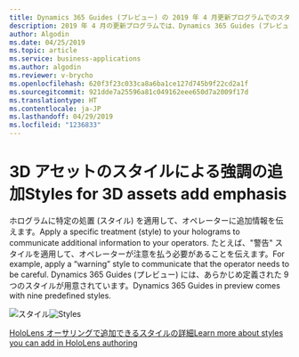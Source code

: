```yaml
---
title: Dynamics 365 Guides (プレビュー) の 2019 年 4 月更新プログラムでのスタイル機能
description: 2019 年 4 月の更新プログラムでは、Dynamics 365 Guides (プレビュー) のスタイル機能により、オペレーターに追加情報を伝えるためにホログラムに特定の処置を追加できるようになります。
author: Algodin
ms.date: 04/25/2019
ms.topic: article
ms.service: business-applications
ms.author: algodin
ms.reviewer: v-brycho
ms.openlocfilehash: 620f3f23c033ca8a6ba1ce127d745b9f22cd2a1f
ms.sourcegitcommit: 921dde7a25596a81c049162eee650d7a2009f17d
ms.translationtype: HT
ms.contentlocale: ja-JP
ms.lasthandoff: 04/29/2019
ms.locfileid: "1236833"
---
```

# <a name="styles-for-3d-assets-add-emphasis"></a><span data-ttu-id="2cd92-103">3D アセットのスタイルによる強調の追加</span><span class="sxs-lookup"><span data-stu-id="2cd92-103">Styles for 3D assets add emphasis</span></span>

<span data-ttu-id="2cd92-104">ホログラムに特定の処置 (スタイル) を適用して、オペレーターに追加情報を伝えます。</span><span class="sxs-lookup"><span data-stu-id="2cd92-104">Apply a specific treatment (style) to your holograms to communicate additional information to your operators.</span></span> <span data-ttu-id="2cd92-105">たとえば、"警告" スタイルを適用して、オペレーターが注意を払う必要があることを伝えます。</span><span class="sxs-lookup"><span data-stu-id="2cd92-105">For example, apply a “warning” style to communicate that the operator needs to be careful.</span></span> <span data-ttu-id="2cd92-106">Dynamics 365 Guides (プレビュー) には、あらかじめ定義された 9 つのスタイルが用意されています。</span><span class="sxs-lookup"><span data-stu-id="2cd92-106">Dynamics 365 Guides in preview comes with nine predefined styles.</span></span>  

<span data-ttu-id="2cd92-107">![スタイル](media/styles-list.PNG "スタイル")</span><span class="sxs-lookup"><span data-stu-id="2cd92-107">![Styles](media/styles-list.PNG "Styles")</span></span>

[<span data-ttu-id="2cd92-108">HoloLens オーサリングで追加できるスタイルの詳細</span><span class="sxs-lookup"><span data-stu-id="2cd92-108">Learn more about styles you can add in HoloLens authoring</span></span>](https://docs.microsoft.com/dynamics365/mixed-reality/guides/hololens-authoring#add-styles-for-emphasis)
